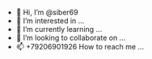 - 👋 Hi, I’m @siber69
- 👀 I’m interested in ...
- 🌱 I’m currently learning ...
- 💞️ I’m looking to collaborate on ...
- 📫 +79206901926 How to reach me ...

<!---
siber69/siber69 is a ✨ special ✨ repository because its `README.md` (this file) appears on your GitHub profile.
You can click the Preview link to take a look at your changes.
--->
